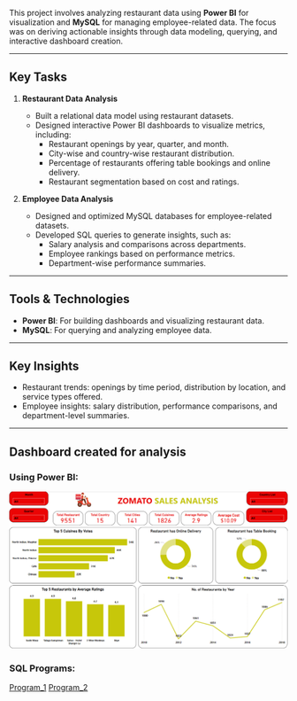 
This project involves analyzing restaurant data using **Power BI** for visualization and **MySQL** for managing employee-related data. The focus was on deriving actionable insights through data modeling, querying, and interactive dashboard creation.  

---

## Key Tasks  

1. **Restaurant Data Analysis**  
   - Built a relational data model using restaurant datasets.  
   - Designed interactive Power BI dashboards to visualize metrics, including:  
     - Restaurant openings by year, quarter, and month.  
     - City-wise and country-wise restaurant distribution.  
     - Percentage of restaurants offering table bookings and online delivery.  
     - Restaurant segmentation based on cost and ratings.  

2. **Employee Data Analysis**  
   - Designed and optimized MySQL databases for employee-related datasets.  
   - Developed SQL queries to generate insights, such as:  
     - Salary analysis and comparisons across departments.  
     - Employee rankings based on performance metrics.  
     - Department-wise performance summaries.  

---

## Tools & Technologies  

- **Power BI**: For building dashboards and visualizing restaurant data.  
- **MySQL**: For querying and analyzing employee data.  

---

## Key Insights  

- Restaurant trends: openings by time period, distribution by location, and service types offered.  
- Employee insights: salary distribution, performance comparisons, and department-level summaries.  

---

## Dashboard created for analysis

### Using Power BI:
![Power BI Dashboard](images/Powerbi_dashboard.png)

### SQL Programs:
[Program_1](analysis_1.sql)
[Program_2](analysis_2.sql)
